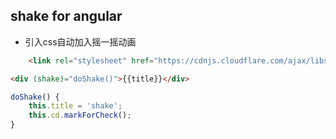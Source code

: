 ## shake for angular

- 引入css自动加入摇一摇动画

```html
    <link rel="stylesheet" href="https://cdnjs.cloudflare.com/ajax/libs/animate.css/3.5.2/animate.min.css">
```

```html
<div (shake)="doShake()">{{title}}</div>
```

```ts
doShake() {
    this.title = 'shake';
    this.cd.markForCheck();
}
```